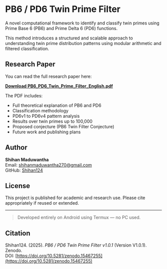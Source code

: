 # PB6 / PD6 Twin Prime Filter

A novel computational framework to identify and classify twin primes using Prime Base 6 (PB6) and Prime Delta 6 (PD6) functions.

This method introduces a structured and scalable approach to understanding twin prime distribution patterns using modular arithmetic and filtered classification.

## Research Paper

You can read the full research paper here:

**[Download PB6_PD6_Twin_Prime_Filter_English.pdf](PB6_PD6_Twin_Prime_Filter_English.pdf)**

The PDF includes:
- Full theoretical explanation of PB6 and PD6
- Classification methodology
- PD6v1 to PD6v4 pattern analysis
- Results over twin primes up to 100,000
- Proposed conjecture (PB6 Twin Filter Conjecture)
- Future work and publishing plans

## Author

**Shihan Maduwantha**  
Email: [shihanmaduwantha270@gmail.com](mailto:shihanmaduwantha270@gmail.com)  
GitHub: [Shihan124](https://github.com/Shihan124)

## License

This project is published for academic and research use. Please cite appropriately if reused or extended.

---

> Developed entirely on Android using Termux — no PC used.

## Citation

Shihan124. (2025). *PB6 / PD6 Twin Prime Filter v1.0.1* (Version V1.0.1). Zenodo.  
DOI: [https://doi.org/10.5281/zenodo.15467255](https://doi.org/10.5281/zenodo.15467255)
